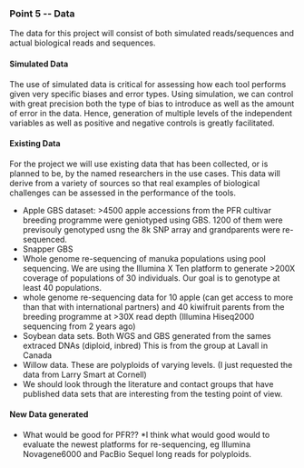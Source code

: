 ### Point 5 -- Data

The data for this project will consist of both simulated reads/sequences and actual biological reads and sequences.

#### Simulated Data

The use of simulated data is critical for assessing how each tool performs given very specific biases and error types. Using simulation, we can control with great precision both the type of bias to introduce as well as the amount of error in the data. Hence, generation of multiple levels of the independent variables as well as positive and negative controls is greatly facilitated. 

#### Existing Data

For the project we will use existing data that has been collected, or is planned to be, by the named researchers in the use cases. This data will derive from a variety of sources so that real examples of biological challenges can be assessed in the performance of the tools.

* Apple GBS dataset: >4500 apple accessions from the PFR cultivar breeding programme were geniotyped using GBS. 1200 of them were previsouly genotyped usng the 8k SNP array and grandparents were re-sequenced. 
* Snapper GBS
* Whole genome re-sequencing of manuka populations using pool sequencing. We are using the Illumina X Ten platform to generate >200X coverage of populations of 30 individuals. Our goal is to genotype at least 40 populations. 
* whole genome re-sequencing data for 10 apple (can get access to more than that with international partners) and 40 kiwifruit parents from the breeding programme at >30X read depth (Illumina Hiseq2000 sequencing from 2 years ago)
* Soybean data sets. Both WGS and GBS generated from the sames extraced DNAs (diploid, inbred) This is from the group at Lavall in Canada
* Willow data. These are polyploids of varying levels. (I just requested the data from Larry Smart at Cornell)
* We should look through the literature and contact groups that have published data sets that are interesting from the testing point of view.

#### New Data generated

* What would be good for PFR??
*I think what would good would to evaluate the newest platforms for re-sequencing, eg Illumina Novagene6000 and PacBio Sequel long reads for polyploids. 
